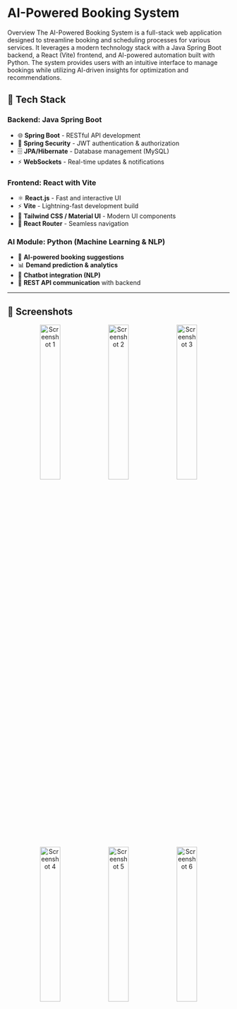 # AI-Powered Booking System

Overview
The AI-Powered Booking System is a full-stack web application designed to streamline booking and scheduling processes for various services. It leverages a modern technology stack with a Java Spring Boot backend, a React (Vite) frontend, and AI-powered automation built with Python. The system provides users with an intuitive interface to manage bookings while utilizing AI-driven insights for optimization and recommendations.

## 📌 **Tech Stack**  

### **Backend: Java Spring Boot**  
- 🌐 **Spring Boot** - RESTful API development  
- 🔐 **Spring Security** - JWT authentication & authorization  
- 🗄 **JPA/Hibernate** - Database management (MySQL)  
- ⚡ **WebSockets** - Real-time updates & notifications  

### **Frontend: React with Vite**  
- ⚛ **React.js** - Fast and interactive UI  
- ⚡ **Vite** - Lightning-fast development build  
- 🎨 **Tailwind CSS / Material UI** - Modern UI components  
- 🔄 **React Router** - Seamless navigation  

### **AI Module: Python (Machine Learning & NLP)**  
- 🤖 **AI-powered booking suggestions**  
- 📊 **Demand prediction & analytics**  
- 💬 **Chatbot integration (NLP)**  
- 🔌 **REST API communication** with backend  

---
## 📸 Screenshots  

<p align="center">
  <img src="![Screenshot 2025-03-24 210233](https://github.com/user-attachments/assets/3c1aae03-19ef-4155-85fb-2a4277390131)
" alt="Screenshot 1" width="30%">
  <img src="![image](https://github.com/user-attachments/assets/eb11e7c7-3db5-4876-aad3-5773b870cf5c)
" alt="Screenshot 2" width="30%">
  <img src="images/screenshot3.png" alt="Screenshot 3" width="30%">
</p>

<p align="center">
  <img src="images/screenshot4.png" alt="Screenshot 4" width="30%">
  <img src="images/screenshot5.png" alt="Screenshot 5" width="30%">
  <img src="images/screenshot6.png" alt="Screenshot 6" width="30%">
</p>

